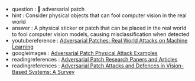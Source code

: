 - question : 🔖 adversarial patch
- hint : Consider physical objects that can fool computer vision in the real world
- answer : A physical sticker or patch that can be placed in the real world to fool computer vision models, causing misclassification when detected
- youtubereference : <a href="https://www.youtube.com/watch?v=i1sp4X57TL4" target="_blank">Adversarial Patches: Real World Attacks on Machine Learning</a>
- googleimages : <a href="https://www.google.com/search?q=adversarial+patch+physical+attack+computer+vision&tbm=isch" target="_blank">Adversarial Patch Physical Attack Examples</a>
- readingreferences : <a href="https://www.google.com/search?q=adversarial+patch+AI+security+research+papers" target="_blank">Adversarial Patch Research Papers and Articles</a>
- readingreferences : <a href="https://www.emergentmind.com/papers/2203.06902" target="_blank">Adversarial Patch Attacks and Defences in Vision-Based Systems: A Survey</a>
